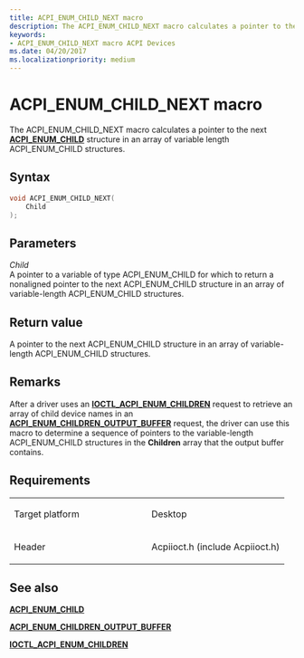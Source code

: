 ```yaml
---
title: ACPI_ENUM_CHILD_NEXT macro
description: The ACPI_ENUM_CHILD_NEXT macro calculates a pointer to the next ACPI_ENUM_CHILD structure in an array of variable length ACPI_ENUM_CHILD structures.
keywords: 
- ACPI_ENUM_CHILD_NEXT macro ACPI Devices
ms.date: 04/20/2017
ms.localizationpriority: medium
---
```


# ACPI\_ENUM\_CHILD\_NEXT macro


The ACPI\_ENUM\_CHILD\_NEXT macro calculates a pointer to the next [**ACPI\_ENUM\_CHILD**](/windows-hardware/drivers/ddi/acpiioct/ns-acpiioct-_acpi_enum_child) structure in an array of variable length ACPI\_ENUM\_CHILD structures.

## Syntax

```cpp
void ACPI_ENUM_CHILD_NEXT(
    Child
);
```

## Parameters

*Child*   
A pointer to a variable of type ACPI\_ENUM\_CHILD for which to return a nonaligned pointer to the next ACPI\_ENUM\_CHILD structure in an array of variable-length ACPI\_ENUM\_CHILD structures.

## Return value

A pointer to the next ACPI\_ENUM\_CHILD structure in an array of variable-length ACPI\_ENUM\_CHILD structures.

## Remarks

After a driver uses an [**IOCTL\_ACPI\_ENUM\_CHILDREN**](/windows-hardware/drivers/ddi/acpiioct/ni-acpiioct-ioctl_acpi_enum_children) request to retrieve an array of child device names in an [**ACPI\_ENUM\_CHILDREN\_OUTPUT\_BUFFER**](/windows-hardware/drivers/ddi/acpiioct/ns-acpiioct-_acpi_enum_children_output_buffer) request, the driver can use this macro to determine a sequence of pointers to the variable-length ACPI\_ENUM\_CHILD structures in the **Children** array that the output buffer contains.

## Requirements

<table>
<colgroup>
<col width="50%" />
<col width="50%" />
</colgroup>
<tbody>
<tr>
<td><p>Target platform</p></td>
<td>Desktop</td>
</tr>
<tr>
<td><p>Header</p></td>
<td>Acpiioct.h (include Acpiioct.h)</td>
</tr>
</tbody>
</table>

## See also


[**ACPI\_ENUM\_CHILD**](/windows-hardware/drivers/ddi/acpiioct/ns-acpiioct-_acpi_enum_child)

[**ACPI\_ENUM\_CHILDREN\_OUTPUT\_BUFFER**](/windows-hardware/drivers/ddi/acpiioct/ns-acpiioct-_acpi_enum_children_output_buffer)

[**IOCTL\_ACPI\_ENUM\_CHILDREN**](/windows-hardware/drivers/ddi/acpiioct/ni-acpiioct-ioctl_acpi_enum_children)

 

